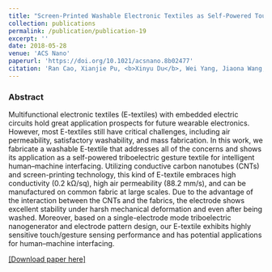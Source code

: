```yaml
---
title: "Screen-Printed Washable Electronic Textiles as Self-Powered Touch/Gesture Tribo-Sensors for Intelligent Human–Machine Interaction"
collection: publications
permalink: /publication/publication-19
excerpt: ''
date: 2018-05-28
venue: 'ACS Nano'
paperurl: 'https://doi.org/10.1021/acsnano.8b02477'
citation: 'Ran Cao, Xianjie Pu, <b>Xinyu Du</b>, Wei Yang, Jiaona Wang, Hengyu Guo, Shuyu Zhao, Zuqing Yuan, Chi Zhang, Congju Li*, and Zhong Lin Wang, "Screen-Printed Washable Electronic Textiles as Self-Powered Touch/Gesture Tribo-Sensors for Intelligent Human–Machine Interaction", <b><i>ACS Nano</i></b> (2018)'
---
```

### Abstract

Multifunctional electronic textiles (E-textiles) with embedded electric circuits hold great application prospects for future wearable electronics. However, most E-textiles still have critical challenges, including air permeability, satisfactory washability, and mass fabrication. In this work, we fabricate a washable E-textile that addresses all of the concerns and shows its application as a self-powered triboelectric gesture textile for intelligent human–machine interfacing. Utilizing conductive carbon nanotubes (CNTs) and screen-printing technology, this kind of E-textile embraces high conductivity (0.2 kΩ/sq), high air permeability (88.2 mm/s), and can be manufactured on common fabric at large scales. Due to the advantage of the interaction between the CNTs and the fabrics, the electrode shows excellent stability under harsh mechanical deformation and even after being washed. Moreover, based on a single-electrode mode triboelectric nanogenerator and electrode pattern design, our E-textile exhibits highly sensitive touch/gesture sensing performance and has potential applications for human–machine interfacing.

[[Download paper here]](https://doi.org/10.1021/acsnano.8b02477)